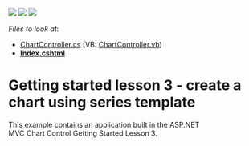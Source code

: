 <!-- default badges list -->
![](https://img.shields.io/endpoint?url=https://codecentral.devexpress.com/api/v1/VersionRange/128572388/15.1.3%2B)
[![](https://img.shields.io/badge/Open_in_DevExpress_Support_Center-FF7200?style=flat-square&logo=DevExpress&logoColor=white)](https://supportcenter.devexpress.com/ticket/details/T288932)
[![](https://img.shields.io/badge/📖_How_to_use_DevExpress_Examples-e9f6fc?style=flat-square)](https://docs.devexpress.com/GeneralInformation/403183)
<!-- default badges end -->
<!-- default file list -->
*Files to look at*:

* [ChartController.cs](./CS/ChartLesson3/Controllers/ChartController.cs) (VB: [ChartController.vb](./VB/ChartLesson3/Controllers/ChartController.vb))
* **[Index.cshtml](./CS/ChartLesson3/Views/Chart/Index.cshtml)**
<!-- default file list end -->
# Getting started lesson 3 -  create a chart using series template


This example contains an application built in the ASP.NET MVC Chart Control Getting Started Lesson 3.

<br/>


